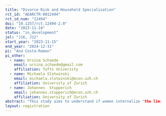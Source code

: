 ```yaml
---
title: "Divorce Risk and Household Specialization"
rct_id: "AEARCTR-0012494"
rct_id_num: "12494"
doi: "10.1257/rct.12494-2.0"
date: "2023-11-14"
status: "in_development"
jel: "J16, J12"
start_year: "2023-11-15"
end_year: "2024-12-31"
pi: "Ana Costa-Ramon"
pi_other:
  - name: Ursina Schaede
    email: ursina.schaede@gmail.com
    affiliation: Tufts University
  - name: Michaela Slotwinski
    email: michaela.slotwinski@econ.uzh.ch
    affiliation: University of Zurich
  - name: Johannes  Stupperich
    email: johannes.stupperich@econ.uzh.ch
    affiliation: University of Zurich
abstract: "This study aims to understand if women internalize "the limited commitment problem" — that is, the risk of divorce and the consequences of household specialization in the event of divorce — when considering their future financial situation and making decisions about household specialization. To do this, we randomize exposure to a (real) divorce experience through a brief testimonial video that highlights women's experiences and decision-making regarding divorce-associated financial risks and household specialization. We measure whether exposure to a divorce experience can shift women’s perception of divorce risk and divorce-related financial risks. Additionally, we measure whether this exposure may change women’s willingness to take preventive measures to mitigate these risks."
layout: registration
---
```


